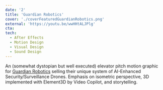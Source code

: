 ```yaml
---
date: '2'
title: 'Guardian Robotics'
cover: './coverFeaturedGuardianRobotics.png'
external: 'https://youtu.be/wwHHtALJPlg'
cta:
tech:
  - After Effects
  - Motion Design
  - Visual Design
  - Sound Design
---
```


An (somewhat dystopian but well executed) elevator pitch motion graphic for [Guardian Robotics](https://www.guardianrobotics.com/) selling their unique system of AI-Enhanced Security/Surveillance Drones. Emphasis on isometric perspective, 3D implemented with Element3D by Video Copilot, and storytelling.
